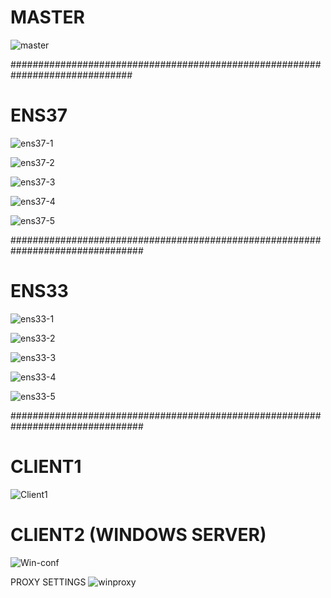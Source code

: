 # MASTER

![master](https://github.com/shubnimkar/Alpha-one/assets/46809421/eae29d83-a410-4fa5-80d3-02cba454b2b6)


##############################################################################
# ENS37


![ens37-1](https://github.com/shubnimkar/Alpha-one/assets/46809421/cddb94e2-c0a8-4697-97c1-e11a5efb3bc2)

![ens37-2](https://github.com/shubnimkar/Alpha-one/assets/46809421/e1fac475-ce8c-4af0-baad-b6dd0569fb39)

![ens37-3](https://github.com/shubnimkar/Alpha-one/assets/46809421/224cf548-d7f6-45ee-9fd2-824236a2503b)

![ens37-4](https://github.com/shubnimkar/Alpha-one/assets/46809421/c0aea44b-031a-422c-87e1-fb46f01ad758)

![ens37-5](https://github.com/shubnimkar/Alpha-one/assets/46809421/998d84f9-16c6-44d8-920f-89a4aaf2832a)

################################################################################

# ENS33
![ens33-1](https://github.com/shubnimkar/Alpha-one/assets/46809421/19c1d0c6-ec7d-41af-ab10-546c4c5f9ec0)

![ens33-2](https://github.com/shubnimkar/Alpha-one/assets/46809421/dafc62b1-76ce-4b63-afb5-d849fa8d5b9f)

![ens33-3](https://github.com/shubnimkar/Alpha-one/assets/46809421/b89c4db0-bc6d-4cc8-a3cb-1f8e8335218d)

![ens33-4](https://github.com/shubnimkar/Alpha-one/assets/46809421/d172c492-b3a1-4f9b-bfbb-188d7f291b2c)

![ens33-5](https://github.com/shubnimkar/Alpha-one/assets/46809421/fd86631a-f915-45cc-8acc-e033f92c20fb)

################################################################################

# CLIENT1

![Client1](https://github.com/shubnimkar/Alpha-one/assets/46809421/5355eae8-637c-4cc0-8d42-70143684cfee)

# CLIENT2 (WINDOWS SERVER)
![Win-conf](https://github.com/shubnimkar/Alpha-one/assets/46809421/925a1c88-2e8d-496c-9a9a-49d93214f662)

PROXY SETTINGS
![winproxy](https://github.com/shubnimkar/Alpha-one/assets/46809421/809b0cef-ce0d-4688-a4b2-ba5fce213f2e)

